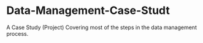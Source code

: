 # Data-Management-Case-Studt
A Case Study (Project) Covering most of the steps in the data management process.
